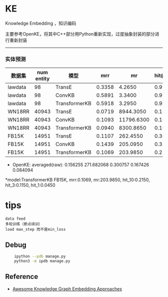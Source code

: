 # KE
Knowledge Embedding   ，知识编码

主要参考OpenKE，将其中C++部分用Python重新实现，过度抽象封装的部分进行重新封装 

---
### 实体预测
|数据集|num entity|模型|mrr|mr|hit@10|hit@3|hit@1|
|---|---|---|---|---|---|---|---|
|lawdata|98|TransE|0.3358|4.2650|0.9350|0.5950|0.0100|
|lawdata|98|ConvKB|0.5891|3.3400|0.9350|0.7250|0.3950|
|lawdata|98|TransformerKB|0.5918|3.2950|0.9400|0.7200|0.4050|
|WN18RR|40943|TransE|0.0719|8944.3050|0.1850|0.1300|0.0000|
|WN18RR|40943|ConvKB|0.1093|11796.6300|0.1800|0.1450|0.0650|
|WN18RR|40943|TransformerKB|0.0940|8300.8650|0.1600|0.1100|0.0650|
|FB15K|14951|TransE|0.1107|262.4550|0.3000|0.1250|0.0200|
|FB15K|14951|ConvKB|0.1439|205.0950|0.3100|0.1400|0.0750|
|FB15K|14951|TransformerKB|0.1069|203.9850|0.2150|0.1150|0.0450|

- OpenKE: averaged(raw): 0.156255 271.682068 0.300757 0.167426    0.084094

*model:TransformerKB FB15K, mrr:0.1069, mr:203.9850, hit_10:0.2150, hit_3:0.1150, hit_1:0.0450 


# tips
    data feed 
    多轮训练（断点续训）
    load max_step 而不是min_loss

## Debug
```bash
    ipython --pdb manage.py 
    python3 -m ipdb manage.py
```
    

## Reference
- [Awesome Knowledge Graph Embedding Approaches](https://gist.github.com/mommi84/07f7c044fa18aaaa7b5133230207d8d4)







